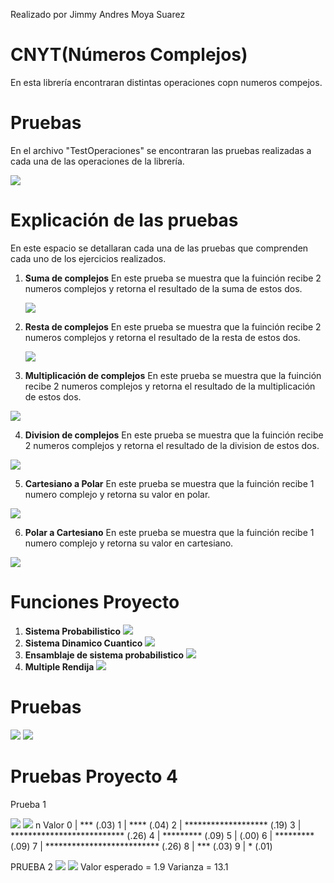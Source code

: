 Realizado por Jimmy Andres Moya Suarez

# CNYT(Números Complejos)

En esta librería encontraran distintas operaciones copn numeros compejos.

# Pruebas

En el archivo "TestOperaciones" se encontraran las pruebas realizadas a cada una de las operaciones de la librería.

![](Imagenes/1.JPG)

# Explicación de las pruebas

En este espacio se detallaran cada una de las pruebas que comprenden cada uno de los ejercicios realizados.

1. **Suma de complejos**
	  En este prueba se muestra que la fuinción recibe 2 numeros complejos y retorna el resultado de la suma de estos dos.
    
	![](Imagenes/2.JPG)

 2. **Resta de complejos**
	 En este prueba se muestra que la fuinción recibe 2 numeros complejos y retorna el resultado de la resta de estos dos.
	  
	![](Imagenes/3.JPG) 
	
 3.  **Multiplicación de complejos**
	En este prueba se muestra que la fuinción recibe 2 numeros complejos y retorna el resultado de la multiplicación de estos dos.
  
  ![](Imagenes/4.JPG) 
  
  4. **Division de complejos**
  En este prueba se muestra que la fuinción recibe 2 numeros complejos y retorna el resultado de la division de estos dos.
  
![](Imagenes/3.JPG)
  
  5. **Cartesiano a Polar**
  En este prueba se muestra que la fuinción recibe 1 numero complejo y retorna su valor en polar.
  
![](Imagenes/6.JPG) 
  
  6. **Polar a Cartesiano**
  En este prueba se muestra que la fuinción recibe 1 numero complejo y retorna su valor en cartesiano.
  
![](Imagenes/7.JPG) 

# Funciones Proyecto
1. **Sistema Probabilistico**
	![](Imagenes/F1.JPG)
2. **Sistema Dinamico Cuantico**
	![](Imagenes/F2.JPG)
3. **Ensamblaje de sistema probabilistico**
	![](Imagenes/F3.JPG)
4. **Multiple Rendija**
	![](Imagenes/F4.JPG)
	
# Pruebas
![](Imagenes/P1.JPG)
![](Imagenes/P2.JPG)

# Pruebas Proyecto 4

Prueba 1

![](Imagenes/Prueba1.JPG)
![](Imagenes/Fin11.JPG)
n    Valor
0  | ***  (.03)
1  | ****  (.04)
2  | *******************  (.19)
3  | **************************  (.26)
4  | *********  (.09)
5  |   (.00)
6  | *********  (.09)
7  | **************************  (.26)
8  | ***  (.03)
9  | *  (.01)


PRUEBA 2
![](Imagenes/Prueba2.JPG)
![](Imagenes/Fun21.JPG)
Valor esperado = 1.9
Varianza = 13.1




